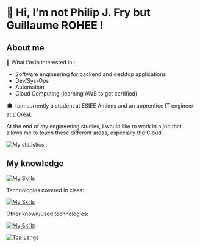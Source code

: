 <!---
Guigui0812/Guigui0812 is a ✨ special ✨ repository because its `README.md` (this file) appears on your GitHub profile.
You can click the Preview link to take a look at your changes.
--->

<h1> 👋 Hi, I’m not Philip J. Fry but Guillaume ROHEE ! </h1>

<h2> About me </h2>

👀 What i'm in interested in : 
- Software engineering for backend and desktop applications
- Dev/Sys-Ops 
- Automation
- Cloud Computing (learning AWS to get certified)

🎓 I am currently a student at ESIEE Amiens and an apprentice IT engineer at L'Oréal.

At the end of my engineering studies, I would like to work in a job that allows me to touch these different areas, especially the Cloud. 

![My statistics :](https://github-readme-stats.vercel.app/api?username=Guigui0812&show_icons=true&theme=dark)

<h2> My knowledge </h2>

[![My Skills](https://skillicons.dev/icons?i=py,c,cs,docker,linux)](https://skillicons.dev)

Technologies covered in class: 

[![My Skills](https://skillicons.dev/icons?i=ansible,bash,css,dotnet,html,java,js,mysql,nodejs,php,qt,r,sqlite,vim,mongodb)](https://skillicons.dev)

Other known/used technologies:

[![My Skills](https://skillicons.dev/icons?i=powershell,raspberrypi)](https://skillicons.dev)

[![Top Langs](https://github-readme-stats.vercel.app/api/top-langs/?username=Guigui0812)](https://github.com/anuraghazra/github-readme-stats)
